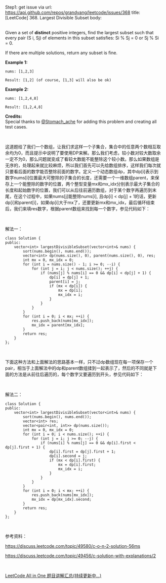 Step1: get issue via url: https://api.github.com/repos/grandyang/leetcode/issues/368 
 title:[LeetCode] 368. Largest Divisible Subset 
 body:  
  

Given a set of **distinct** positive integers, find the largest subset such that every pair (S i, Sj) of elements in this subset satisfies: Si % Sj = 0 or Sj % Si = 0.

If there are multiple solutions, return any subset is fine.

**Example 1:**
    
    
    nums: [1,2,3]
    
    Result: [1,2] (of course, [1,3] will also be ok)
    

**Example 2:**
    
    
    nums: [1,2,4,8]
    
    Result: [1,2,4,8]
    

**Credits:**  
Special thanks to [@Stomach_ache](https://discuss.leetcode.com/user/stomach_ache) for adding this problem and creating all test cases.

 

这道题给了我们一个数组，让我们求这样一个子集合，集合中的任意两个数相互取余均为0，而且提示中说明了要使用DP来解。那么我们考虑，较小数对较大数取余一定不为0，那么问题就变成了看较大数能不能整除这个较小数。那么如果数组是无序的，处理起来就比较麻烦，所以我们首先可以先给数组排序，这样我们每次就只要看后面的数字能否整除前面的数字。定义一个动态数组dp，其中dp[i]表示到数字nums[i]位置最大可整除的子集合的长度，还需要一个一维数组parent，来保存上一个能整除的数字的位置，两个整型变量mx和mx_idx分别表示最大子集合的长度和起始数字的位置，我们可以从后往前遍历数组，对于某个数字再遍历到末尾，在这个过程中，如果nums[j]能整除nums[i], 且dp[i] < dp[j] + 1的话，更新dp[i]和parent[i]，如果dp[i]大于mx了，还要更新mx和mx_idx，最后循环结束后，我们来填res数字，根据parent数组来找到每一个数字，参见代码如下：

 

解法一：
    
    
    class Solution {
    public:
        vector<int> largestDivisibleSubset(vector<int>& nums) {
            sort(nums.begin(), nums.end());
            vector<int> dp(nums.size(), 0), parent(nums.size(), 0), res;
            int mx = 0, mx_idx = 0;
            for (int i = nums.size() - 1; i >= 0; --i) {
                for (int j = i; j < nums.size(); ++j) {
                    if (nums[j] % nums[i] == 0 && dp[i] < dp[j] + 1) {
                        dp[i] = dp[j] + 1;
                        parent[i] = j;
                        if (mx < dp[i]) {
                            mx = dp[i];
                            mx_idx = i;
                        }
                    }
                }
            }
            for (int i = 0; i < mx; ++i) {
                res.push_back(nums[mx_idx]);
                mx_idx = parent[mx_idx];
            }
            return res;
        }
    };

 

下面这种方法和上面解法的思路基本一样，只不过dp数组现在每一项保存一个pair，相当于上面解法中的dp和parent数组揉到一起表示了，然后的不同就是下面的方法是从前往后遍历的，每个数字又要遍历到开头，参见代码如下：

 

解法二：
    
    
    class Solution {
    public:
        vector<int> largestDivisibleSubset(vector<int>& nums) {
            sort(nums.begin(), nums.end());
            vector<int> res;
            vector<pair<int, int>> dp(nums.size());
            int mx = 0, mx_idx = 0;
            for (int i = 0; i < nums.size(); ++i) {
                for (int j = i; j >= 0; --j) {
                    if (nums[i] % nums[j] == 0 && dp[i].first < dp[j].first + 1) {
                        dp[i].first = dp[j].first + 1;
                        dp[i].second = j;
                        if (mx < dp[i].first) {
                            mx = dp[i].first;
                            mx_idx = i;
                        }
                    }
                }
            }
            for (int i = 0; i < mx; ++i) {
                res.push_back(nums[mx_idx]);
                mx_idx = dp[mx_idx].second;
            }
            return res;
        }
    };

 

参考资料：

<https://discuss.leetcode.com/topic/49580/c-o-n-2-solution-56ms>

<https://discuss.leetcode.com/topic/49456/c-solution-with-explanations/2>

 

[LeetCode All in One 题目讲解汇总(持续更新中...)](http://www.cnblogs.com/grandyang/p/4606334.html)
